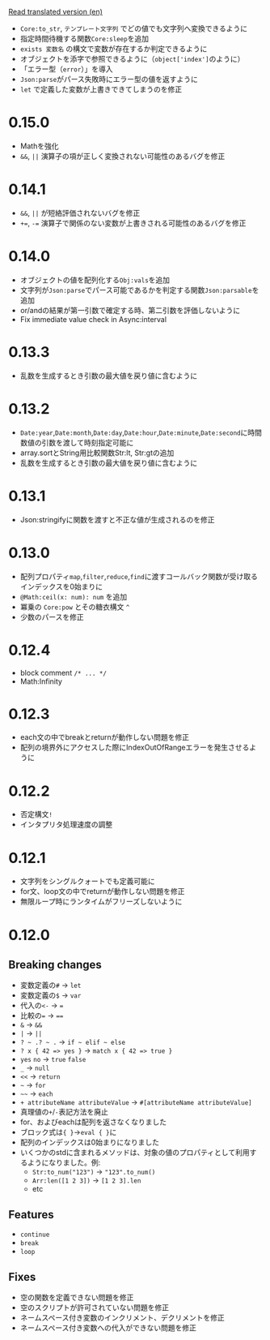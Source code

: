 [Read translated version (en)](./translations/en/CHANGELOG.md)

- `Core:to_str`, `テンプレート文字列` でどの値でも文字列へ変換できるように
- 指定時間待機する関数`Core:sleep`を追加
- `exists 変数名` の構文で変数が存在するか判定できるように
- オブジェクトを添字で参照できるように（`object['index']`のように）
- 「エラー型（`error`）」を導入
- `Json:parse`がパース失敗時にエラー型の値を返すように
- `let` で定義した変数が上書きできてしまうのを修正

# 0.15.0
- Mathを強化
- `&&`, `||` 演算子の項が正しく変換されない可能性のあるバグを修正

# 0.14.1

- `&&`, `||` が短絡評価されないバグを修正
- `+=`, `-=` 演算子で関係のない変数が上書きされる可能性のあるバグを修正

# 0.14.0

- オブジェクトの値を配列化する`Obj:vals`を追加
- 文字列が`Json:parse`でパース可能であるかを判定する関数`Json:parsable`を追加
- or/andの結果が第一引数で確定する時、第二引数を評価しないように
- Fix immediate value check in Async:interval

# 0.13.3
- 乱数を生成するとき引数の最大値を戻り値に含むように

# 0.13.2
- `Date:year`,`Date:month`,`Date:day`,`Date:hour`,`Date:minute`,`Date:second`に時間数値の引数を渡して時刻指定可能に
- array.sortとString用比較関数Str:lt, Str:gtの追加
- 乱数を生成するとき引数の最大値を戻り値に含むように

# 0.13.1
- Json:stringifyに関数を渡すと不正な値が生成されるのを修正

# 0.13.0
- 配列プロパティ`map`,`filter`,`reduce`,`find`に渡すコールバック関数が受け取るインデックスを0始まりに
- `@Math:ceil(x: num): num` を追加
- 冪乗の `Core:pow` とその糖衣構文 `^`
- 少数のパースを修正

# 0.12.4
- block comment `/* ... */`
- Math:Infinity

# 0.12.3
- each文の中でbreakとreturnが動作しない問題を修正
- 配列の境界外にアクセスした際にIndexOutOfRangeエラーを発生させるように

# 0.12.2
- 否定構文`!`
- インタプリタ処理速度の調整

# 0.12.1
- 文字列をシングルクォートでも定義可能に
- for文、loop文の中でreturnが動作しない問題を修正
- 無限ループ時にランタイムがフリーズしないように

# 0.12.0
## Breaking changes
- 変数定義の`#` → `let`
- 変数定義の`$` → `var`
- 代入の`<-` → `=`
- 比較の`=` → `==`
- `&` → `&&`
- `|` → `||`
- `? ~ .? ~ .` → `if ~ elif ~ else`
- `? x { 42 => yes }` → `match x { 42 => true }`
- `yes` `no` → `true` `false`
- `_` → `null`
- `<<` → `return`
- `~` → `for`
- `~~` → `each`
- `+ attributeName attributeValue` → `#[attributeName attributeValue]`
- 真理値の`+`/`-`表記方法を廃止
- for、およびeachは配列を返さなくなりました
- ブロック式は`{ }`→`eval { }`に
- 配列のインデックスは0始まりになりました
- いくつかのstdに含まれるメソッドは、対象の値のプロパティとして利用するようになりました。例:
	- `Str:to_num("123")` -> `"123".to_num()`
	- `Arr:len([1 2 3])` -> `[1 2 3].len`
	- etc

## Features
- `continue`
- `break`
- `loop`

## Fixes
- 空の関数を定義できない問題を修正
- 空のスクリプトが許可されていない問題を修正
- ネームスペース付き変数のインクリメント、デクリメントを修正
- ネームスペース付き変数への代入ができない問題を修正 

